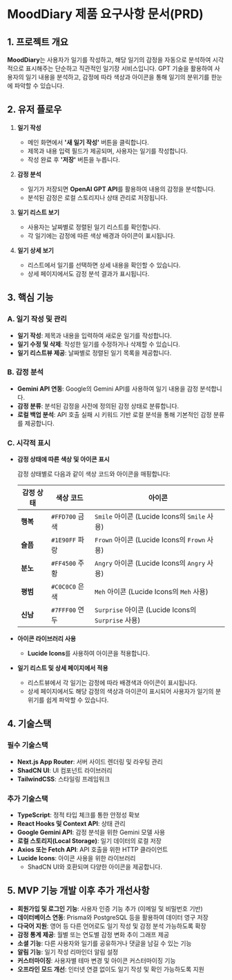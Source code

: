 # MoodDiary 제품 요구사항 문서(PRD)

## 1. 프로젝트 개요

**MoodDiary**는 사용자가 일기를 작성하고, 해당 일기의 감정을 자동으로 분석하여 시각적으로 표시해주는 단순하고 직관적인 일기장 서비스입니다. GPT 기술을 활용하여 사용자의 일기 내용을 분석하고, 감정에 따라 색상과 아이콘을 통해 일기의 분위기를 한눈에 파악할 수 있습니다.

## 2. 유저 플로우

1. **일기 작성**

    - 메인 화면에서 **'새 일기 작성'** 버튼을 클릭합니다.
    - 제목과 내용 입력 필드가 제공되며, 사용자는 일기를 작성합니다.
    - 작성 완료 후 **'저장'** 버튼을 누릅니다.

2. **감정 분석**

    - 일기가 저장되면 **OpenAI GPT API**를 활용하여 내용의 감정을 분석합니다.
    - 분석된 감정은 로컬 스토리지나 상태 관리로 저장됩니다.

3. **일기 리스트 보기**

    - 사용자는 날짜별로 정렬된 일기 리스트를 확인합니다.
    - 각 일기에는 감정에 따른 색상 배경과 아이콘이 표시됩니다.

4. **일기 상세 보기**

    - 리스트에서 일기를 선택하면 상세 내용을 확인할 수 있습니다.
    - 상세 페이지에서도 감정 분석 결과가 표시됩니다.

## 3. 핵심 기능

### A. 일기 작성 및 관리

-   **일기 작성**: 제목과 내용을 입력하여 새로운 일기를 작성합니다.
-   **일기 수정 및 삭제**: 작성한 일기를 수정하거나 삭제할 수 있습니다.
-   **일기 리스트뷰 제공**: 날짜별로 정렬된 일기 목록을 제공합니다.

### B. 감정 분석

-   **Gemini API 연동**: Google의 Gemini API를 사용하여 일기 내용을 감정 분석합니다.
-   **감정 분류**: 분석된 감정을 사전에 정의된 감정 상태로 분류합니다.
-   **로컬 백업 분석**: API 호출 실패 시 키워드 기반 로컬 분석을 통해 기본적인 감정 분류를 제공합니다.

### C. 시각적 표시

-   **감정 상태에 따른 색상 및 아이콘 표시**

    감정 상태별로 다음과 같이 색상 코드와 아이콘을 매핑합니다:

    | 감정 상태 | 색상 코드      | 아이콘                                             |
    | --------- | -------------- | -------------------------------------------------- |
    | **행복**  | `#FFD700` 금색 | `Smile` 아이콘 (Lucide Icons의 `Smile` 사용)       |
    | **슬픔**  | `#1E90FF` 파랑 | `Frown` 아이콘 (Lucide Icons의 `Frown` 사용)       |
    | **분노**  | `#FF4500` 주황 | `Angry` 아이콘 (Lucide Icons의 `Angry` 사용)       |
    | **평범**  | `#C0C0C0` 은색 | `Meh` 아이콘 (Lucide Icons의 `Meh` 사용)           |
    | **신남**  | `#7FFF00` 연두 | `Surprise` 아이콘 (Lucide Icons의 `Surprise` 사용) |

-   **아이콘 라이브러리 사용**

    -   **Lucide Icons**를 사용하여 아이콘을 적용합니다.

-   **일기 리스트 및 상세 페이지에서 적용**

    -   리스트뷰에서 각 일기는 감정에 따라 배경색과 아이콘이 표시됩니다.
    -   상세 페이지에서도 해당 감정의 색상과 아이콘이 표시되어 사용자가 일기의 분위기를 쉽게 파악할 수 있습니다.

## 4. 기술스택

### 필수 기술스택

-   **Next.js App Router**: 서버 사이드 렌더링 및 라우팅 관리
-   **ShadCN UI**: UI 컴포넌트 라이브러리
-   **TailwindCSS**: 스타일링 프레임워크

### 추가 기술스택

-   **TypeScript**: 정적 타입 체크를 통한 안정성 확보
-   **React Hooks 및 Context API**: 상태 관리
-   **Google Gemini API**: 감정 분석을 위한 Gemini 모델 사용
-   **로컬 스토리지(Local Storage)**: 일기 데이터의 로컬 저장
-   **Axios 또는 Fetch API**: API 호출을 위한 HTTP 클라이언트
-   **Lucide Icons**: 아이콘 사용을 위한 라이브러리
    -   ShadCN UI와 호환되며 다양한 아이콘을 제공합니다.

## 5. MVP 기능 개발 이후 추가 개선사항

-   **회원가입 및 로그인 기능**: 사용자 인증 기능 추가 (이메일 및 비밀번호 기반)
-   **데이터베이스 연동**: Prisma와 PostgreSQL 등을 활용하여 데이터 영구 저장
-   **다국어 지원**: 영어 등 다른 언어로도 일기 작성 및 감정 분석 가능하도록 확장
-   **감정 통계 제공**: 월별 또는 연도별 감정 변화 추이 그래프 제공
-   **소셜 기능**: 다른 사용자와 일기를 공유하거나 댓글을 남길 수 있는 기능
-   **알림 기능**: 일기 작성 리마인더 알림 설정
-   **커스터마이징**: 사용자별 테마 변경 및 아이콘 커스터마이징 기능
-   **오프라인 모드 개선**: 인터넷 연결 없이도 일기 작성 및 확인 가능하도록 지원

